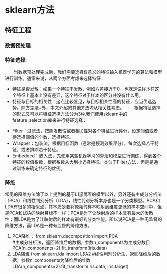# sklearn方法
## 特征工程
### 数据预处理
### 特征选择
　　当数据预处理完成后，我们需要选择有意义的特征输入机器学习的算法和模型进行训练。通常来说，从两个方面考虑来选择特征：

+ 特征是否发散：如果一个特征不发散，例如方差接近于0，也就是说样本在这个特征上基本上没有差异，这个特征对于样本的区分并没有什么用。
+  特征与目标的相关性：这点比较显见，与目标相关性高的特征，应当优选选择。除方差法+外，本文介绍的其他方法均从相关性考虑。
　　根据特征选择的形式又可以将特征选择方法分为3种,我们使用sklearn中的feature_selection库来进行特征选择：

* Filter：过滤法，按照发散性或者相关性对各个特征进行评分，设定阈值或者待选择阈值的个数，选择特征。
* Wrapper：包装法，根据目标函数（通常是预测效果评分），每次选择若干特征，或者排除若干特征。
* Embedded：嵌入法，先使用某些机器学习的算法和模型进行训练，得到各个特征的权值系数，根据系数从大到小选择特征。类似于Filter方法，但是是通过训练来确定特征的优劣。

### 降维
常见的降维方法除了以上提到的基于L1惩罚项的模型以外，另外还有主成分分析法（PCA）和线性判别分析（LDA），线性判别分析本身也是一个分类模型。PCA和LDA有很多的相似点，其本质是要将原始的样本映射到维度更低的样本空间中，但是PCA和LDA的映射目标不一样：PCA是为了让映射后的样本具有最大的发散性；而LDA是为了让映射后的样本有最好的分类性能。所以说PCA是一种无监督的降维方法，而LDA是一种有监督的降维方法。

1. PCA降维：
from sklearn.decomposition import PCA  
#主成分分析法，返回降维后的数据，参数n_components为主成分数目
PCA(n_components=2).fit_transform(iris.data)
2. LDA降维
from sklearn.lda import LDA2 
#线性判别分析法，返回降维后的数据，参数n_components为降维后的维数
LDA(n_components=2).fit_transform(iris.data, iris.target)
　　